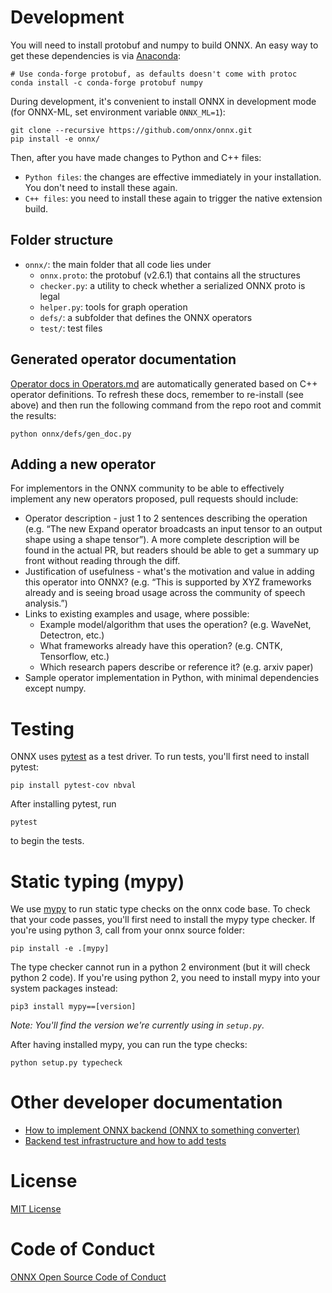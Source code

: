 # Development

You will need to install protobuf and numpy to build ONNX. An easy
way to get these dependencies is via [Anaconda](https://www.anaconda.com/download/):

```
# Use conda-forge protobuf, as defaults doesn't come with protoc
conda install -c conda-forge protobuf numpy
```

During development, it's convenient to install ONNX in development mode (for ONNX-ML, set environment variable `ONNX_ML=1`):

```
git clone --recursive https://github.com/onnx/onnx.git
pip install -e onnx/
```
Then, after you have made changes to Python and C++ files:

- `Python files`: the changes are effective immediately in your installation. You don't need to install these again.
- `C++ files`: you need to install these again to trigger the native extension build.

## Folder structure

- `onnx/`: the main folder that all code lies under
  - `onnx.proto`: the protobuf (v2.6.1) that contains all the structures
  - `checker.py`: a utility to check whether a serialized ONNX proto is legal
  - `helper.py`: tools for graph operation
  - `defs/`: a subfolder that defines the ONNX operators
  - `test/`: test files

## Generated operator documentation

[Operator docs in Operators.md](Operators.md) are automatically generated based on C++ operator definitions. To refresh these docs, remember to re-install (see above) and then run the following command from the repo root and commit the results:

```
python onnx/defs/gen_doc.py
```

## Adding a new operator

For implementors in the ONNX community to be able to effectively implement any new operators proposed, pull requests should include:

- Operator description - just 1 to 2 sentences describing the operation (e.g. “The new Expand operator broadcasts an input tensor to an output shape using a shape tensor”). A more complete description will be found in the actual PR, but readers should be able to get a summary up front without reading through the diff.
- Justification of usefulness - what's the motivation and value in adding this operator into ONNX? (e.g. “This is supported by XYZ frameworks already and is seeing broad usage across the community of speech analysis.”)
- Links to existing examples and usage, where possible:
  - Example model/algorithm that uses the operation? (e.g. WaveNet, Detectron, etc.)
  - What frameworks already have this operation? (e.g. CNTK, Tensorflow, etc.)
  - Which research papers describe or reference it? (e.g. arxiv paper)
- Sample operator implementation in Python, with minimal dependencies except numpy.

# Testing

ONNX uses [pytest](https://docs.pytest.org) as a test driver. To run tests, you'll first need to install pytest:

```
pip install pytest-cov nbval
```

After installing pytest, run

```
pytest
```

to begin the tests.

# Static typing (mypy)

We use [mypy](http://mypy-lang.org/) to run static type checks on the onnx code base. To check that your code passes, you'll first need to install the mypy type checker. If you're using python 3, call from your onnx source folder:

```
pip install -e .[mypy]
```

The type checker cannot run in a python 2 environment (but it will check python 2 code).
If you're using python 2, you need to install mypy into your system packages instead:

```
pip3 install mypy==[version]
```
*Note: You'll find the version we're currently using in `setup.py`.*

After having installed mypy, you can run the type checks:

```
python setup.py typecheck
```


# Other developer documentation

* [How to implement ONNX backend (ONNX to something converter)](ImplementingAnOnnxBackend.md)
* [Backend test infrastructure and how to add tests](OnnxBackendTest.md)

# License

[MIT License](LICENSE)

# Code of Conduct

[ONNX Open Source Code of Conduct](http://onnx.ai/codeofconduct.html)
